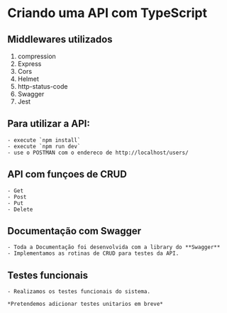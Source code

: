# Criando uma API com TypeScript

  ## Middlewares utilizados 
  1. compression
  2. Express
  3. Cors 
  4. Helmet 
  5. http-status-code 
  6. Swagger
  7. Jest

  ## Para utilizar a API:
    - execute `npm install`
    - execute `npm run dev`
    - use o POSTMAN com o endereco de http://localhost/users/
  
  ## API com funçoes de CRUD
    - Get
    - Post 
    - Put
    - Delete

  ## Documentação com Swagger
    - Toda a Documentação foi desenvolvida com a library do **Swagger**
    - Implementamos as rotinas de CRUD para testes da API.
  
  ## Testes funcionais

    - Realizamos os testes funcionais do sistema.
    
    *Pretendemos adicionar testes unitarios em breve*